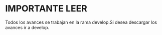 # IMPORTANTE LEER
Todos los avances se trabajan en la rama develop.Si desea descargar los avances ir a develop.
